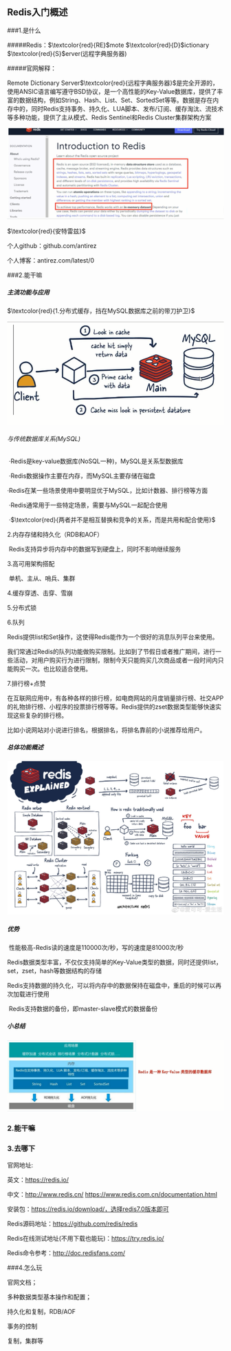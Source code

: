 ## Redis入门概述

###1.是什么

#####Redis：$\textcolor{red}{RE}$mote $\textcolor{red}{D}$ictionary $\textcolor{red}{S}$erver(远程字典服务器)

#####官网解释：

Remote Dictionary Server$\textcolor{red}{远程字典服务器}$是完全开源的，使用ANSIC语言编写遵守BSD协议，是一个高性能的Key-Value数据库，提供了丰富的数据结构，例如String、Hash、List、Set、SortedSet等等。数据是存在内存中的，同时Redis支持事务、持久化、LUA脚本、发布/订阅、缓存淘汰、流技术等多种功能，提供了主从模式、Redis Sentinel和Redis Cluster集群架构方案

![Redis介绍](images/1.Redis介绍.jpg)

$\textcolor{red}{安特雷兹}$

个人github：github.com/antirez

个人博客：antirez.com/latest/0

###2.能干嘛

##### 主流功能与应用

$\textcolor{red}{1.分布式缓存，挡在MySQL数据库之前的带刀护卫}$

![](images/2.Redis获取数据简图.jpg)

###### 与传统数据库关系(MySQL)

​	·Redis是key-value数据库(NoSQL一种)，MySQL是关系型数据库

​	·Redis数据操作主要在内存，而MySQL主要存储在磁盘

​	·Redis在某一些场景使用中要明显优于MySQL，比如计数器、排行榜等方面

​	·Redis通常用于一些特定场景，需要与MySQL一起配合使用

​	·$\textcolor{red}{两者并不是相互替换和竞争的关系，而是共用和配合使用}$

2.内存存储和持久化（RDB和AOF）

​	Redis支持异步将内存中的数据写到硬盘上，同时不影响继续服务

3.高可用架构搭配

​	单机、主从、哨兵、集群

4.缓存穿透、击穿、雪崩

5.分布式锁

6.队列

​	Redis提供list和Set操作，这使得Redis能作为一个很好的消息队列平台来使用。

​	我们常通过Redis的队列功能做购买限制。比如到了节假日或者推广期间，进行一些活动，对用户购买行为进行限制，限制今天只能购买几次商品或者一段时间内只能购买一次。也比较适合使用。

7.排行榜+点赞

​	在互联网应用中，有各种各样的排行榜，如电商网站的月度销量排行榜、社交APP的礼物排行榜、小程序的投票排行榜等等。Redis提供的zset数据类型能够快速实现这些复杂的排行榜。

​	比如小说网站对小说进行排名，根据排名，将排名靠前的小说推荐给用户。

##### 总体功能概述

![](images/3.总体功能概述.jpg)

##### 优势

​	性能极高-Redis读的速度是110000次/秒，写的速度是81000次/秒

​	Redis数据类型丰富，不仅仅支持简单的Key-Value类型的数据，同时还提供list，set，zset，hash等数据结构的存储

​	Redis支持数据的持久化，可以将内存中的数据保持在磁盘中，重启的时候可以再次加载进行使用

​	Redis支持数据的备份，即master-slave模式的数据备份

##### 小总结

![](images/4.小总结.jpg)

### 2.能干嘛

### 3.去哪下

官网地址: 

英文：https://redis.io/

中文：http://www.redis.cn/	https://www.redis.com.cn/documentation.html

安装包：https://redis.io/download/，选择redis7.0版本即可

Redis源码地址：https://github.com/redis/redis

Redis在线测试地址(不用下载也能玩)：https://try.redis.io/

Redis命令参考：http://doc.redisfans.com/

###4.怎么玩

官网文档；

多种数据类型基本操作和配置；

持久化和复制，RDB/AOF

事务的控制

复制，集群等


